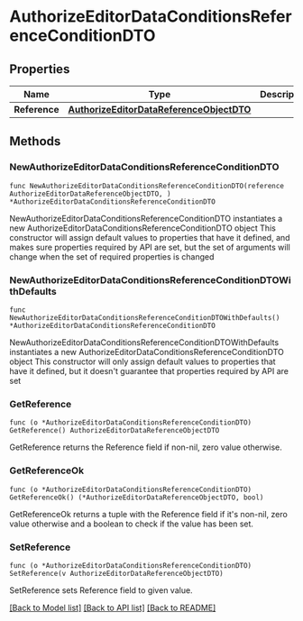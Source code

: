 # AuthorizeEditorDataConditionsReferenceConditionDTO

## Properties

Name | Type | Description | Notes
------------ | ------------- | ------------- | -------------
**Reference** | [**AuthorizeEditorDataReferenceObjectDTO**](AuthorizeEditorDataReferenceObjectDTO.md) |  | 

## Methods

### NewAuthorizeEditorDataConditionsReferenceConditionDTO

`func NewAuthorizeEditorDataConditionsReferenceConditionDTO(reference AuthorizeEditorDataReferenceObjectDTO, ) *AuthorizeEditorDataConditionsReferenceConditionDTO`

NewAuthorizeEditorDataConditionsReferenceConditionDTO instantiates a new AuthorizeEditorDataConditionsReferenceConditionDTO object
This constructor will assign default values to properties that have it defined,
and makes sure properties required by API are set, but the set of arguments
will change when the set of required properties is changed

### NewAuthorizeEditorDataConditionsReferenceConditionDTOWithDefaults

`func NewAuthorizeEditorDataConditionsReferenceConditionDTOWithDefaults() *AuthorizeEditorDataConditionsReferenceConditionDTO`

NewAuthorizeEditorDataConditionsReferenceConditionDTOWithDefaults instantiates a new AuthorizeEditorDataConditionsReferenceConditionDTO object
This constructor will only assign default values to properties that have it defined,
but it doesn't guarantee that properties required by API are set

### GetReference

`func (o *AuthorizeEditorDataConditionsReferenceConditionDTO) GetReference() AuthorizeEditorDataReferenceObjectDTO`

GetReference returns the Reference field if non-nil, zero value otherwise.

### GetReferenceOk

`func (o *AuthorizeEditorDataConditionsReferenceConditionDTO) GetReferenceOk() (*AuthorizeEditorDataReferenceObjectDTO, bool)`

GetReferenceOk returns a tuple with the Reference field if it's non-nil, zero value otherwise
and a boolean to check if the value has been set.

### SetReference

`func (o *AuthorizeEditorDataConditionsReferenceConditionDTO) SetReference(v AuthorizeEditorDataReferenceObjectDTO)`

SetReference sets Reference field to given value.



[[Back to Model list]](../README.md#documentation-for-models) [[Back to API list]](../README.md#documentation-for-api-endpoints) [[Back to README]](../README.md)


